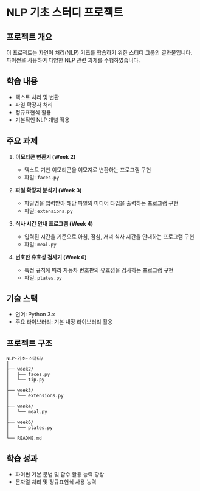 # NLP 기초 스터디 프로젝트

## 프로젝트 개요

이 프로젝트는 자연어 처리(NLP) 기초를 학습하기 위한 스터디 그룹의 결과물입니다. 파이썬을 사용하여 다양한 NLP 관련 과제를 수행하였습니다.

## 학습 내용

- 텍스트 처리 및 변환
- 파일 확장자 처리
- 정규표현식 활용
- 기본적인 NLP 개념 적용

## 주요 과제

1. **이모티콘 변환기 (Week 2)**
   - 텍스트 기반 이모티콘을 이모지로 변환하는 프로그램 구현
   - 파일: `faces.py`

2. **파일 확장자 분석기 (Week 3)**
   - 파일명을 입력받아 해당 파일의 미디어 타입을 출력하는 프로그램 구현
   - 파일: `extensions.py`

3. **식사 시간 안내 프로그램 (Week 4)**
   - 입력된 시간을 기준으로 아침, 점심, 저녁 식사 시간을 안내하는 프로그램 구현
   - 파일: `meal.py`

4. **번호판 유효성 검사기 (Week 6)**
   - 특정 규칙에 따라 자동차 번호판의 유효성을 검사하는 프로그램 구현
   - 파일: `plates.py`

## 기술 스택

- 언어: Python 3.x
- 주요 라이브러리: 기본 내장 라이브러리 활용

## 프로젝트 구조

```
NLP-기초-스터디/
│
├── week2/
│   ├── faces.py
│   └── tip.py
│
├── week3/
│   └── extensions.py
│
├── week4/
│   └── meal.py
│
├── week6/
│   └── plates.py
│
└── README.md
```

## 학습 성과

- 파이썬 기본 문법 및 함수 활용 능력 향상
- 문자열 처리 및 정규표현식 사용 능력 